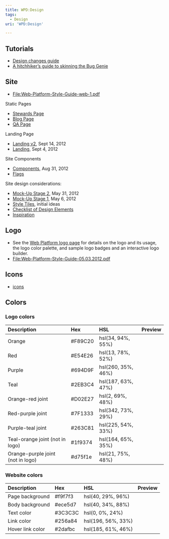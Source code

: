 ```yaml
---
title: WPD:Design
tags:
  - Design
uri: 'WPD:Design'

---
```

## <span>Tutorials</span>

-   [Design changes guide](http://docs.webplatform.org/wiki/WPD:Design_changes_guide)
-   [A hitchhiker’s guide to skinning the Bug Genie](http://docs.webplatform.org/wiki/WPD:Skinning_the_bug_genie)

## <span>Site</span>

-   [File:Web-Platform-Style-Guide-web-1.pdf](/File:Web-Platform-Style-Guide-web-1.pdf)

Static Pages

-   [Stewards Page](http://webplatform.org/docs/File:Stewards_Page.png%20)
-   [Blog Page](http://webplatform.org/docs/File:Static_Page_Blog.png%20)
-   [QA Page](http://webplatform.org/docs/File:Static_Page_QA.png%20)

Landing Page

-   [Landing v2](/WPD:Design/Landingv2), Sept 14, 2012
-   [Landing](/WPD:Design/Landing), Sept 4, 2012

Site Components

-   [Components](/WPD:Design/Components), Aug 31, 2012
-   [Flags](/WPD:Design/Flags)

Site design considerations:

-   [Mock-Up Stage 2](/WPD:Design/Mock-Up_Stage_2), May 31, 2012
-   [Mock-Up Stage 1](/WPD:Design/Mock-Up_Stage_1), May 6, 2012
-   [Style Tiles](/WPD:Design/Style_Tiles), initial ideas
-   [Checklist of Design Elements](/WPD:Design/Element_List)
-   [Inspiration](/WPD:Design/Inspiration)

## <span>Logo</span>

-   See the [Web Platform logo page](http://www.webplatform.org/logo/) for details on the logo and its usage, the logo color palette, and sample logo badges and an interactive logo builder.
-   [File:Web-Platform-Style-Guide-05.03.2012.pdf](/File:Web-Platform-Style-Guide-05.03.2012.pdf)

## <span>Icons</span>

-   [icons](/WPD:Design/icons)

## <span>Colors</span>

### <span>Logo colors</span>

|Description|Hex|HSL|Preview|
|:----------|:--|:--|:------|
|Orange|\#F89C20|hsl(34, 94%, 55%)||
|Red|\#E54E26|hsl(13, 78%, 52%)||
|Purple|\#694D9F|hsl(260, 35%, 46%)||
|Teal|\#2EB3C4|hsl(187, 63%, 47%)||
|Orange-red joint|\#D02E27|hsl(2, 69%, 48%)||
|Red-purple joint|\#7F1333|hsl(342, 73%, 29%)||
|Purple-teal joint|\#263C81|hsl(225, 54%, 33%)||
|Teal-orange joint (not in logo)|\#1f9374|hsl(164, 65%, 35%)||
|Orange-purple joint (not in logo)|\#d75f1e|hsl(21, 75%, 48%)||

### <span>Website colors</span>

|Description|Hex|HSL|Preview|
|:----------|:--|:--|:------|
|Page background|\#f9f7f3|hsl(40, 29%, 96%)||
|Body background|\#ece5d7|hsl(40, 34%, 88%)||
|Text color|\#3C3C3C|hsl(0, 0%, 24%)||
|Link color|\#256a84|hsl(196, 56%, 33%)||
|Hover link color|\#2dafbc|hsl(185, 61%, 46%)||

